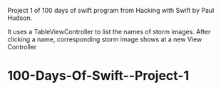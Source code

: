 Project 1 of 100 days of swift program from Hacking with Swift by Paul Hudson.

It uses a TableViewController to list the names of storm images. After clicking a name, corresponding storm image shows at a new View Controller

# 100-Days-Of-Swift--Project-1
